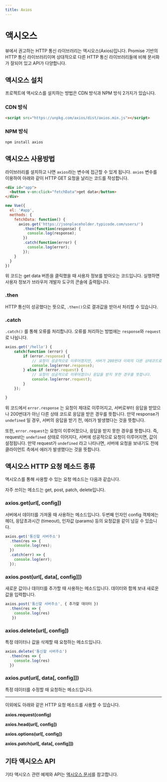 ```yaml
---
title: Axios
---
```


# 액시오스

뷰에서 권고하는 HTTP 통신 라이브러리는 액시오스(Axios)입니다. Promise 기반의 HTTP 통신 라이브러리이며 상대적으로 다른 HTTP 통신 라이브러리들에 비해 문서화가 잘되어 있고 API가 다양합니다.

## 액시오스 설치

프로젝트에 액시오스를 설치하는 방법은 CDN 방식과 NPM 방식 2가지가 있습니다.

### CDN 방식

```html
<script src="https://unpkg.com/axios/dist/axios.min.js"></script>
```

### NPM 방식

```bash
npm install axios
```

## 액시오스 사용방법

라이브러리를 설치하고 나면 `axios`라는 변수에 접근할 수 있게 됩니다. `axios` 변수를 이용하여 아래와 같이 HTTP GET 요청을 날리는 코드를 작성합니다.

```html
<div id="app">
  <button v-on:click="fetchData">get data</button>
</div>
```

```js
new Vue({
  el: '#app',
  methods: {
    fetchData: function() {
      axios.get('https://jsonplaceholder.typicode.com/users/')
        .then(function(response) {
          console.log(response);
        })
        .catch(function(error) {
          console.log(error);
        });
    }
  }
})
```

위 코드는 get data 버튼을 클릭했을 때 사용자 정보를 받아오는 코드입니다. 실행하면 사용자 정보가 브라우저 개발자 도구의 콘솔에 출력됩니다.

### .then

HTTP 통신이 성공했다는 뜻으로, `.then()`으로 결과값을 받아서 처리할 수 있습니다.

### .catch

`.catch()` 를 통해 오류를 처리합니다. 오류를 처리하는 방법에는 `response`와 `request`로 나뉩니다.

```javascript
axios.get('/hello') {
    catch(function (error) {
        if (error.response) {
            // 요청이 성공적으로 이루어졌지만, 서버가 200번대 이외의 다른 상태코드로 응답을 한 경우를 말합니다.
            console.log(error.response);	
        } else if (error.request) {
            // 요청이 성공적으로 이루어졌으나 응답을 받지 못한 경우를 뜻합니다.
            console.log(error.request);
        }
    });

}
```

위 코드에서 `error.response` 는 요청이 제대로 이루어지고, 서버로부터 응답을 받았으나 200번대가 아닌 다른 상태 코드로 응답을 받은 경우를 뜻합니다. 만약 response가 `undefined` 일 경우, 서버의 응답을 받기 전, 에러가 발생했다는 것을 뜻합니다. 

또한, `error.request`는 요청이 이루어졌으나, 응답을 받지 못한 경우를 뜻합니다. 즉, request는 `undefined` 상태로 이어지다, 서버에 성공적으로 요청이 이루어지면, 값이 설정됩니다. 만약 request가 `undefined` 라고 나타나면, 서버에 요청을 보내기도 전에 클라이언트 측에서 에러가 발생했다는 것을 뜻합니다.

## 액시오스 HTTP 요청 메소드 종류

액시오스를 통해 사용할 수 있는 요청 메소드는 다음과 같습니다. 

자주 쓰이는 메소드는 get, post, patch, delete입니다. 

### **axios.get(url[, config])**

서버에서 데이터를 가져올 때 사용하는 메소드입니다. 두번째 인자인 config 객체에는 헤더, 응답초과시간 (timeout), 인자값 (params) 등의 요청값을 같이 넘길 수 있습니다. 

```javascript
axios.get('통신할 서버주소')
  .then(res => {
    console.log(res); 
  })
  .catch(err) => {
    console.log(err);
  });
```

### **axios.post(url[, data[, config]])**

새로운 값이나 데이터를 추가할 때 사용하는 메소드입니다. 데이터와 함께 보내 새로운 값을 입력합니다.

```javascript
axios.post('통신할 서버주소', { 추가할 데이터 })
  .then(res => {
    console.log(res)
   })
```

### **axios.delete(url[, config])**

특정 데이터나 값을 삭제할 때 요청하는 메소드입니다. 

```javascript
axios.delete('통신할 서버주소')
  .then(res => {
    console.log(res)
  })
```

### **axios.put(url[, data[, config]])**

특정 데이터를 수정할 때 요청하는 메소드입니다.

---

이외에도 아래와 같은 HTTP 요청 메소드를 사용할 수 있습니다.

**axios.request(config)**

**axios.head(url[, config])**

**axios.options(url[, config])**

**axios.patch(url[, data[, config]])**

###### 

## 기타 액시오스 API 

기타 액시오스 관련 예제와 API는 [액시오스 문서](https://github.com/axios/axios#example)를 참고합니다.